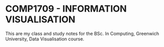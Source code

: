 # COMP1709 - INFORMATION VISUALISATION

This are my class and study notes for the BSc. In Computing, Greenwich University, Data Visualisation course.